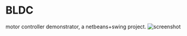 # BLDC
motor controller demonstrator, a netbeans+swing project.
![screenshot](https://cdn.jsdelivr.net/gh/gangdong/BLDC@master/screenshot.PNG)
